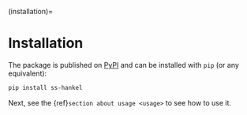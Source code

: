 (installation)=

# Installation

The package is published on [PyPI](https://pypi.org/project/ss-hankel/) and can be installed with `pip` (or any equivalent):

```bash
pip install ss-hankel
```

Next, see the {ref}`section about usage <usage>` to see how to use it.
